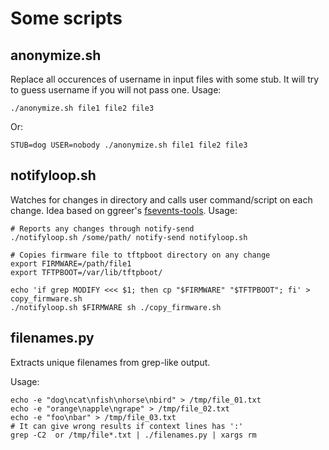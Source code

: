 # Some scripts

## anonymize.sh

Replace all occurences of username in input files with some stub. It will try to
guess username if you will not pass one. Usage:

    ./anonymize.sh file1 file2 file3

Or:

    STUB=dog USER=nobody ./anonymize.sh file1 file2 file3


## notifyloop.sh

Watches for changes in directory and calls user command/script on each change.
Idea based on ggreer's [fsevents-tools](https://github.com/ggreer/fsevents-tools).
Usage:

    # Reports any changes through notify-send
    ./notifyloop.sh /some/path/ notify-send notifyloop.sh

    # Copies firmware file to tftpboot directory on any change
    export FIRMWARE=/path/file1
    export TFTPBOOT=/var/lib/tftpboot/

    echo 'if grep MODIFY <<< $1; then cp "$FIRMWARE" "$TFTPBOOT"; fi' > copy_firmware.sh
    ./notifyloop.sh $FIRMWARE sh ./copy_firmware.sh

## filenames.py

Extracts unique filenames from grep-like output.

Usage:

    echo -e "dog\ncat\nfish\nhorse\nbird" > /tmp/file_01.txt
    echo -e "orange\napple\ngrape" > /tmp/file_02.txt
    echo -e "foo\nbar" > /tmp/file_03.txt
    # It can give wrong results if context lines has ':'
    grep -C2  or /tmp/file*.txt | ./filenames.py | xargs rm
